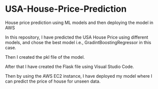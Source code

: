 # USA-House-Price-Prediction
House price prediction using ML models and then deploying the model in AWS

In this repository, I have predicted the USA House Price using different models,
and chose the best model i.e., GradintBoostingRegressor in this case.

Then I created the pkl file of the model.

After that I have created the Flask file using Visual Studio Code.

Then by using the AWS EC2 instance, I have deployed my model where I can predict the price of house for unseen data.
